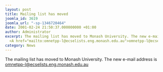 ```yaml
---
layout: post
title: Mailing list has moved
joomla_id: 3619
joomla_url: "-sp-1346720464"
date: 2001-02-24 21:50:37.000000000 +01:00
author: Administrator
excerpt: The mailing list has moved to Monash University. The new e-mail address is
  <A href="mailto:omnetpp-l@ecselists.eng.monash.edu.au">omnetpp-l@ecselists.eng.monash.edu.au</A>
category: News
---
```

The mailing list has moved to Monash University. The new e-mail address is <A href="mailto:omnetpp-l@ecselists.eng.monash.edu.au">omnetpp-l@ecselists.eng.monash.edu.au</A>
